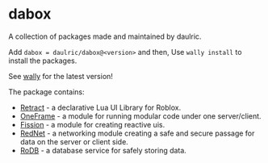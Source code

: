 # dabox

A collection of packages made and maintained by daulric.

Add `dabox = daulric/dabox@<version>` and then,
Use `wally install` to install the packages.

See [wally](https://wally.run/package/daulric/dabox) for the latest version!

The package contains:
- [Retract]() - a declarative Lua UI Library for Roblox.
- [OneFrame]() - a module for running modular code under one server/client.
- [Fission]() - a module for creating reactive uis.
- [RedNet]() - a networking module creating a safe and secure passage for data on the server or client side.
- [RoDB]() - a database service for safely storing data.